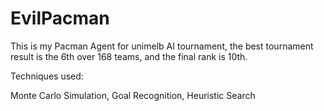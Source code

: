# EvilPacman
This is my Pacman Agent for unimelb AI tournament, the best tournament result is the 6th over 168 teams, and the final rank is 10th.

Techniques used: 

Monte Carlo Simulation, Goal Recognition, Heuristic Search
